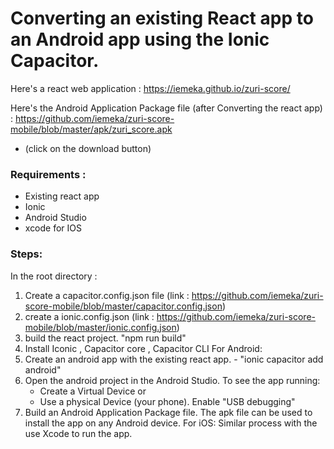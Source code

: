 # Converting an existing React app to an Android app using the Ionic Capacitor.



Here's a react web application : https://iemeka.github.io/zuri-score/

Here's the Android Application Package file (after Converting the react app) : https://github.com/iemeka/zuri-score-mobile/blob/master/apk/zuri_score.apk
- (click on the download button)

### Requirements :
- Existing react app
- Ionic
- Android Studio
- xcode for IOS

### Steps:
In the root directory :
1. Create a capacitor.config.json file (link : https://github.com/iemeka/zuri-score-mobile/blob/master/capacitor.config.json)
2. create a ionic.config.json  (link : https://github.com/iemeka/zuri-score-mobile/blob/master/ionic.config.json)
3. build the react project. "npm run build"
4. Install Iconic , Capacitor core , Capacitor CLI
For Android:
5. Create an android app with the existing react app. - "ionic capacitor add android"
6. Open the android project in the Android Studio.
   To see the app running:
    - Create a Virtual Device or
    - Use a physical Device (your phone). Enable "USB debugging"
7. Build an Android Application Package file. The apk file can be used to install the app on any Android device. 
For iOS: Similar process with the use Xcode to run the app.